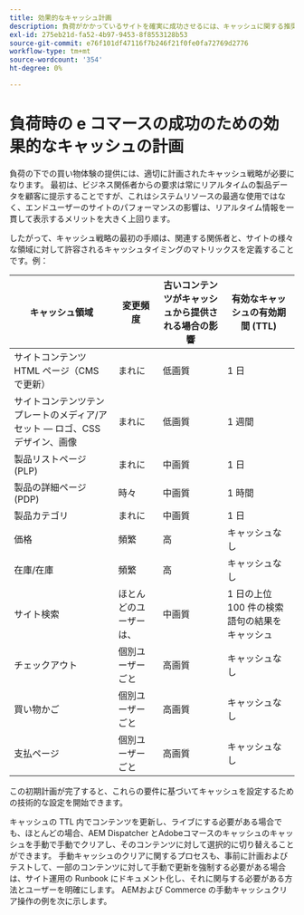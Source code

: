 ```yaml
---
title: 効果的なキャッシュ計画
description: 負荷がかかっているサイトを確実に成功させるには、キャッシュに関する推奨ベンチマークを参照してください。
exl-id: 275eb21d-fa52-4b97-9453-8f8553128b53
source-git-commit: e76f101df47116f7b246f21f0fe0fa72769d2776
workflow-type: tm+mt
source-wordcount: '354'
ht-degree: 0%

---
```


# 負荷時の e コマースの成功のための効果的なキャッシュの計画

負荷の下での買い物体験の提供には、適切に計画されたキャッシュ戦略が必要になります。 最初は、ビジネス関係者からの要求は常にリアルタイムの製品データを顧客に提示することですが、これはシステムリソースの最適な使用ではなく、エンドユーザーのサイトのパフォーマンスの影響は、リアルタイム情報を一貫して表示するメリットを大きく上回ります。

したがって、キャッシュ戦略の最初の手順は、関連する関係者と、サイトの様々な領域に対して許容されるキャッシュタイミングのマトリックスを定義することです。例：

| キャッシュ領域 | 変更頻度 | 古いコンテンツがキャッシュから提供される場合の影響 | 有効なキャッシュの有効期間 (TTL) |
|---------------------------------------------------------------|--------------------|-------------------------------------------|-----------------------------------------------------|
| サイトコンテンツ HTML ページ（CMS で更新） | まれに | 低画質 | 1 日 |
| サイトコンテンツテンプレートのメディア/アセット — ロゴ、CSS デザイン、画像 | まれに | 低画質 | 1 週間 |
| 製品リストページ (PLP) | まれに | 中画質 | 1 日 |
| 製品の詳細ページ (PDP) | 時々 | 中画質 | 1 時間 |
| 製品カテゴリ | まれに | 中画質 | 1 日 |
| 価格 | 頻繁 | 高 | キャッシュなし |
| 在庫/在庫 | 頻繁 | 高 | キャッシュなし |
| サイト検索 | ほとんどのユーザーは、 | 中画質 | 1 日の上位 100 件の検索語句の結果をキャッシュ |
| チェックアウト | 個別ユーザーごと | 高画質 | キャッシュなし |
| 買い物かご | 個別ユーザーごと | 高画質 | キャッシュなし |
| 支払ページ | 個別ユーザーごと | 高画質 | キャッシュなし |

この初期計画が完了すると、これらの要件に基づいてキャッシュを設定するための技術的な設定を開始できます。

キャッシュの TTL 内でコンテンツを更新し、ライブにする必要がある場合でも、ほとんどの場合、AEM Dispatcher とAdobeコマースのキャッシュのキャッシュを手動で手動でクリアし、そのコンテンツに対して選択的に切り替えることができます。 手動キャッシュのクリアに関するプロセスも、事前に計画およびテストして、一部のコンテンツに対して手動で更新を強制する必要がある場合は、サイト運用の Runbook にドキュメント化し、それに関与する必要がある方法とユーザーを明確にします。 AEMおよび Commerce の手動キャッシュクリア操作の例を次に示します。
